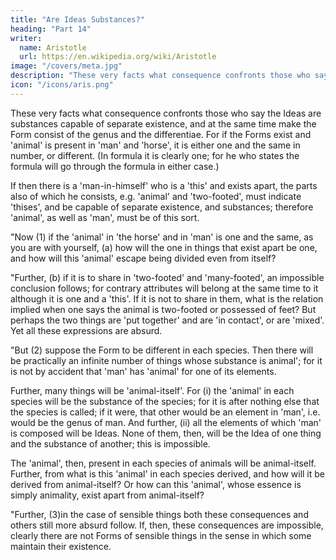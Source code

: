 ```yaml
---
title: "Are Ideas Substances?"
heading: "Part 14"
writer:
  name: Aristotle 
  url: https://en.wikipedia.org/wiki/Aristotle
image: "/covers/meta.jpg"
description: "These very facts what consequence confronts those who say the Ideas are substances capable of separate existence, and at the same time make the Form consist of the genus and the differentiae"
icon: "/icons/aris.png"
---
```



These very facts what consequence confronts those who say the Ideas are substances capable of separate existence, and at the same time make the Form consist of the genus and the differentiae. For if the Forms exist and 'animal' is present in 'man' and 'horse', it is either one and the same in number, or different. (In formula it is clearly one; for he who states the formula will go through the formula in either case.) 

If then there is a 'man-in-himself' who is a 'this' and exists apart, the parts also of which he consists, e.g. 'animal' and 'two-footed', must indicate 'thises', and be capable of separate existence, and substances; therefore 'animal', as well as 'man', must be of this sort.

"Now (1) if the 'animal' in 'the horse' and in 'man' is one and the same, as you are with yourself, (a) how will the one in things that exist apart be one, and how will this 'animal' escape being divided even from itself?

"Further, (b) if it is to share in 'two-footed' and 'many-footed', an impossible conclusion follows; for contrary attributes will belong at the same time to it although it is one and a 'this'. If it is not to share in them, what is the relation implied when one says the animal is two-footed or possessed of feet? But perhaps the two things are 'put together' and are 'in contact', or are 'mixed'. Yet all these expressions are absurd.

"But (2) suppose the Form to be different in each species. Then there will be practically an infinite number of things whose substance is animal'; for it is not by accident that 'man' has 'animal' for one of its elements. 

Further, many things will be 'animal-itself'. For (i) the 'animal' in each species will be the substance of the species; for it is after nothing else that the species is called; if it were, that other would be an element in 'man', i.e. would be the genus of man. And further, (ii) all the elements of which 'man' is composed will be Ideas. None of them, then, will be the Idea of one thing and the substance of another; this is impossible. 

The 'animal', then, present in each species of animals will be animal-itself. Further, from what is this 'animal' in each species derived, and how will it be derived from animal-itself? Or how can this 'animal', whose essence is simply animality, exist apart from animal-itself?

"Further, (3)in the case of sensible things both these consequences and others still more absurd follow. If, then, these consequences are impossible, clearly there are not Forms of sensible things in the sense in which some maintain their existence.
